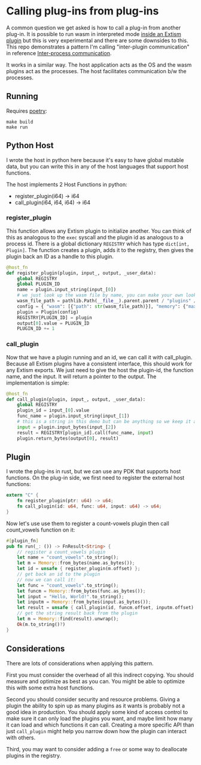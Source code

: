 # Calling plug-ins from plug-ins

A common question we get asked is how to call a plug-in from another plug-in.
It is possible to run wasm in interpreted mode [inside an Extism plugin](https://github.com/rusticus-io/Extism-wasm-in-wasm) but this is very experimental and there are some downsides to this. This repo demonstrates a pattern I'm calling "inter-plugin communication" in reference [Inter-process communication](https://en.wikipedia.org/wiki/Inter-process_communication).

It works in a similar way. The host application acts as the OS and the wasm plugins act as the processes. The host facilitates communication b/w the processes.

## Running

Requires [poetry](https://python-poetry.org/):

```
make build
make run
```

## Python Host

I wrote the host in python here because it's easy to have global mutable data, but you can write this in any of the host languages that support host functions.

The host implements 2 Host Functions in python:

* register_plugin(i64) -> i64
* call_plugin(i64, i64, i64) -> i64

### register_plugin

This function allows any Extism plugin to initialize another. You can think of this as analogous to the `exec` syscall and the plugin id as analogous to a process id. There is a global dictionary `REGISTRY` which has type `dict[int, Plugin]`. The function creates a plugin, adds it to the registry, then gives the plugin back an ID as a handle to this plugin.

```python
@host_fn
def register_plugin(plugin, input_, output, _user_data):
    global REGISTRY
    global PLUGIN_ID
    name = plugin.input_string(input_[0])
    # we just look up the wasm file by name, you can make your own lookup logic here
    wasm_file_path = pathlib.Path(__file__).parent.parent / "plugins" / f"{name}.wasm"
    config = { "wasm": [{"path": str(wasm_file_path)}], "memory": {"max": 5} }
    plugin = Plugin(config)
    REGISTRY[PLUGIN_ID] = plugin
    output[0].value = PLUGIN_ID
    PLUGIN_ID += 1
```

### call_plugin

Now that we have a plugin running and an id, we can call it with call_plugin. Because all Extism plugins have a consistent interface, this should work for any Extism exports. We just need to give the host the plugin-id, the function name, and the input. It will return a pointer to the output. The implementation is simple:

```python
@host_fn
def call_plugin(plugin, input_, output, _user_data):
    global REGISTRY
    plugin_id = input_[0].value
    func_name = plugin.input_string(input_[1])
    # this is a string in this demo but can be anything so we keep it as bytes
    input = plugin.input_bytes(input_[2])
    result = REGISTRY[plugin_id].call(func_name, input)
    plugin.return_bytes(output[0], result)
```

## Plugin

I wrote the plug-ins in rust, but we can use any PDK that supports host functions.
On the plug-in side, we first need to register the external host functions:

```rust
extern "C" {
    fn register_plugin(ptr: u64) -> u64;
    fn call_plugin(id: u64, func: u64, input: u64) -> u64;
}
```

Now let's use use them to register a count-vowels plugin then call count_vowels function on it:

```rust
#[plugin_fn]
pub fn run(_: ()) -> FnResult<String> {
    // register a count_vowels plugin
    let name = "count_vowels".to_string();
    let m = Memory::from_bytes(name.as_bytes());
    let id = unsafe { register_plugin(m.offset) };
    // get back an id to the plugin
    // now we can call it:
    let func = "count_vowels".to_string();
    let funcm = Memory::from_bytes(func.as_bytes());
    let input = "Hello, World!".to_string();
    let inputm = Memory::from_bytes(input.as_bytes());
    let result = unsafe { call_plugin(id, funcm.offset, inputm.offset) };
    // get the string result back from the plugin
    let m = Memory::find(result).unwrap();
    Ok(m.to_string()?)
}
```

## Considerations

There are lots of considerations when applying this pattern.

First you must consider the overhead of all this indirect copying. You should measure and optimize as best as you can. You might be able to optimize this with some extra host functions.

Second you should consider security and resource problems. Giving a plugin the ability to spin up as many plugins as it wants is probably not a good idea in production. You should apply some kind of access control to make sure it can only load the plugins you want, and maybe limit how many it can load and which functions it can call. Creating a more specific API than just `call_plugin` might help you narrow down how the plugin can interact with others.

Third, you may want to consider adding a `free` or some way to deallocate plugins in the registry.
